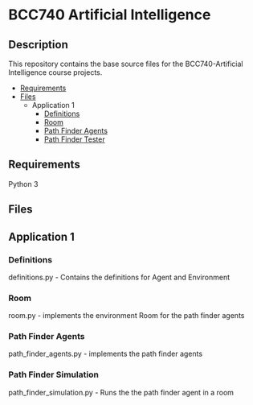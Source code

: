# BCC740 Artificial Intelligence

## Description

This repository contains the base source files for the BCC740-Artificial Intelligence course projects.  

* [Requirements](#requirements)
* [Files](#files)
    * Application 1
        * [Definitions](#defintions)
        * [Room](#room)
        * [Path Finder Agents](#room)
        * [Path Finder Tester](#room)


## Requirements

Python 3

## Files

## Application 1

### Definitions

definitions.py - Contains the definitions for Agent and Environment

### Room
room.py - implements the environment Room for the path finder agents

### Path Finder Agents

path_finder_agents.py - implements the path finder agents

### Path Finder Simulation

path_finder_simulation.py - Runs the the path finder agent in a room

